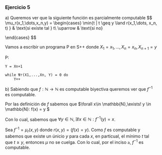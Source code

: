 ### Ejercicio 5

a)
Queremos ver que la siguiente función es parcialmente computable
$$
\mu_r(x_1,\dots,x_n,y) = 
\begin{cases}
\min\{t | t \geq y \land r(x_1,\dots, x_n, t) \} & \text{si existe tal } t\\
\uparrow & \text{si no}

\end{cases}
$$

Vamos a escribir un programa P en S++ donde $X_1 = x_1,\dots, X_n = x_n, X_{n+1} = y$

P:
```
Y = Xn+1

while Ψr(X1,...,Xn, Y) = 0 do
    Y++
```

b) Sabiendo que $f: \mathbb{N} \rightarrow \mathbb{N}$ es computable biyectiva queremos ver que $f^{-1}$ es computable.

Por las definición de $f$ sabemos que $\forall x\in \mathbb{N},\exists! y \in \mathbb{N}: f(x) = y $

Con lo cual, sabemos que $\forall y\in \mathbb{N},\exists! x \in \mathbb{N}: f^{-1}(y) = x$. 

Sea $f^{-1} = \mu_r(x,y)$ donde $r(x,y) = (f(x) = y)$. Como $f$ es computable y sabemos que existe un únicio $y$ para cada $x$, en particual, el mínimo $t$ tal que $t \geq y$, entonces $\mu$ no se cuelga. Con lo cual, por el inciso `a`, $f^{-1}$ es computable.